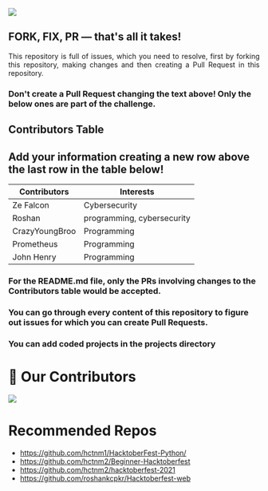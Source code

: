 ![](https://hacktoberfest.digitalocean.com/_nuxt/img/logo-hacktoberfest-full.f42e3b1.svg)
## FORK, FIX, PR — that's all it takes!

<p align="justify">This repository is full of issues, which you need to resolve, first by forking this repository, making changes and then creating a Pull Request in this repository. </p>

### Don't create a Pull Request changing the text above! Only the below ones are part of the challenge.

## Contributors Table

## Add your information creating a new row above the last row in the table below!

| Contributors                                           | Interests                |
| ------------------------------------------------------ | ------------------------ |
| Ze Falcon                                              | Cybersecurity            |
| Roshan                                                 |programming, cybersecurity|
| CrazyYoungBroo                                         |Programming               |
| Prometheus                                             |Programming               |
| John Henry                                             |Programming               |

### For the README.md file, only the PRs involving changes to the Contributors table would be accepted.

### You can go through every content of this repository to figure out issues for which you can create Pull Requests.

### You can add coded projects in the projects directory

# :handshake: Our Contributors
<a href="https://github.com/hctnm1/HacktoberFest-2021/graphs/contributors">
  <img src="https://contrib.rocks/image?repo=hctnm1/HacktoberFest-2021" />
</a>

# Recommended Repos
- https://github.com/hctnm1/HacktoberFest-Python/
- https://github.com/hctnm2/Beginner-Hacktoberfest
- https://github.com/hctnm2/hacktoberfest-2021
- https://github.com/roshankcpkr/Hacktoberfest-web
